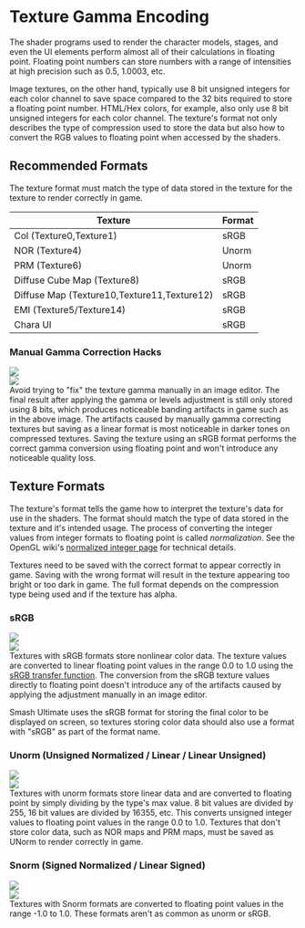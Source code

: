 ---
---
# Texture Gamma Encoding
The shader programs used to render the character models, stages, and even the UI elements perform almost all of their 
calculations in floating point. Floating point numbers can store numbers with a range of intensities at high precision such as 
0.5, 1.0003, etc. 

Image textures, on the other hand, typically use 8 bit unsigned integers for each color channel to save space compared to the 32 bits required to store a 
floating point number. HTML/Hex colors, for example, also only use 8 bit unsigned integers for each color channel. The texture's format not only describes
 the type of compression used to store the data but also how to convert the RGB values to floating point when accessed by the shaders. 

## Recommended Formats 
The texture format must match the type of data stored in the texture for the texture to render correctly in game.
<table class="table table-striped">
    <thead>
        <tr>
            <th scope="col" class="w-25">Texture</th>
            <th scope="col">Format</th>
        </tr>
    </thead>
    <tbody>
        <tr>
            <td>Col (Texture0,Texture1)</td>
            <td>sRGB</td>
        </tr>
        <tr>
            <td>NOR (Texture4)</td>
            <td>Unorm</td>
        </tr>
        <tr>
            <td>PRM (Texture6)</td>
            <td>Unorm</td>
        </tr>
        <tr>
            <td>Diffuse Cube Map (Texture8)</td>
            <td>sRGB</td>
        </tr>
        <tr>
            <td>Diffuse Map (Texture10,Texture11,Texture12)</td>
            <td>sRGB</td>
        </tr>
        <tr>
            <td>EMI (Texture5/Texture14)</td>
            <td>sRGB</td>
        </tr>
        <tr>
            <td>Chara UI</td>
            <td>sRGB</td>
        </tr>
    </tbody>
</table>

### Manual Gamma Correction Hacks
<div class="row">
    <div class="col-md-6 d-flex align-items-center justify-content-center">
        <img class="img-fluid" src="{{ "/assets/images/gamma/palu_comparison.png" | relative_url }}">
    </div>
    <div class="col-md-6 d-flex align-items-center justify-content-center">
        <img class="img-fluid" src="{{ "/assets/images/gamma/byleth_comparison.png" | relative_url }}">
    </div>
</div>
Avoid trying to "fix" the texture gamma manually in an image editor. The final result after applying the gamma or levels adjustment is still only stored using 8 bits, 
which produces noticeable banding artifacts in game such as in the above image. The artifacts caused by manually gamma correcting textures but saving as a linear format is most noticeable in darker tones on compressed textures.
Saving the texture using an sRGB format performs the correct gamma conversion using floating point and won't introduce any noticeable quality loss.  

## Texture Formats 
The texture's format tells the game how to interpret the texture's data for use in the shaders. The format should match the type of data stored in the texture and it's intended usage. 
The process of converting the integer values from integer formats to floating point is called *normalization*. 
See the OpenGL wiki's <a href="https://www.khronos.org/opengl/wiki/Normalized_Integer" target="_blank">normalized integer page</a> for technical details. 

Textures need to be saved with the correct format to appear correctly in game. Saving with the wrong format will result in the texture appearing 
too bright or too dark in game. The full format depends on the compression type being used and if the texture has alpha. 

### sRGB
<div class="row">
    <div class="col-md-5 d-flex align-items-center justify-content-center">
        <img class="img-fluid" src="{{ "/assets/images/gamma/srgb_srgb.jpg" | relative_url }}">
    </div>
    <div class="col-md-7 d-flex align-items-center justify-content-center">
        <img class="img-fluid" src="{{ "/assets/images/gamma/srgb_to_float.png" | relative_url }}">
    </div>
</div>
Textures with sRGB formats store nonlinear color data. The texture values are converted to linear floating point values in the range 0.0 to 1.0 using the 
<a href="https://en.wikipedia.org/wiki/SRGB#The_sRGB_transfer_function_(%22gamma%22)" target="_blank">sRGB transfer function</a>. 
The conversion from the sRGB texture values directly to floating point doesn't introduce any of the artifacts caused by applying the adjustment manually in an image editor.

Smash Ultimate uses the sRGB format for storing the final color to be displayed on screen, 
so textures storing color data should also use a format with "sRGB" as part of the format name.

### Unorm (Unsigned Normalized / Linear / Linear Unsigned)
<div class="row">
    <div class="col-md-5 d-flex align-items-center justify-content-center">
        <img class="img-fluid" src="{{ "/assets/images/gamma/unorm_srgb.jpg" | relative_url }}">
    </div>
    <div class="col-md-7 d-flex align-items-center justify-content-center">
        <img class="img-fluid" src="{{ "/assets/images/gamma/unorm_to_float.png" | relative_url }}">
    </div>
</div>
Textures with unorm formats store linear data and are converted to floating point by simply dividing by the type's max value. 
8 bit values are divided by 255, 16 bit values are divided by 16355, etc. This converts unsigned integer values to floating point values in the range 0.0 to 1.0. 
Textures that don't store color data, such as NOR maps and PRM maps, must be saved as UNorm to render correctly in game.

### Snorm (Signed Normalized / Linear Signed)
<div class="row">
    <div class="col-md-5 d-flex align-items-center justify-content-center">
        <img class="img-fluid" src="{{ "/assets/images/gamma/snorm_srgb.jpg" | relative_url }}">
    </div>
    <div class="col-md-7 d-flex align-items-center justify-content-center">
        <img class="img-fluid" src="{{ "/assets/images/gamma/snorm_to_float.png" | relative_url }}">
    </div>
</div>
Textures with Snorm formats are converted to floating point values in the range -1.0 to 1.0. These formats aren't as common as unorm or sRGB. 


